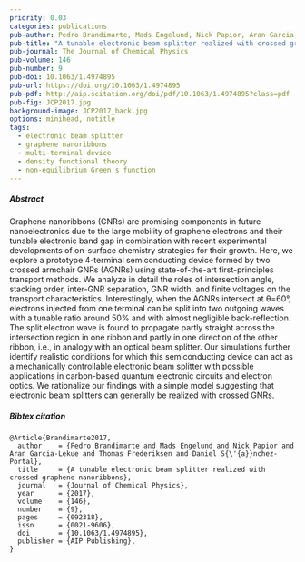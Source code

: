 ```yaml
---
priority: 0.03
categories: publications
pub-author: Pedro Brandimarte, Mads Engelund, Nick Papior, Aran Garcia-Lekue, Thomas Frederiksen, and Daniel Sánchez-Portal
pub-title: "A tunable electronic beam splitter realized with crossed graphene nanoribbons"
pub-journal: The Journal of Chemical Physics
pub-volume: 146
pub-number: 9
pub-doi: 10.1063/1.4974895
pub-url: https://doi.org/10.1063/1.4974895
pub-pdf: http://aip.scitation.org/doi/pdf/10.1063/1.4974895?class=pdf
pub-fig: JCP2017.jpg
background-image: JCP2017_back.jpg
options: minihead, notitle
tags:
  - electronic beam splitter
  - graphene nanoribbons
  - multi-terminal device
  - density functional theory
  - non-equilibrium Green's function
---
```


##### Abstract

Graphene nanoribbons (GNRs) are promising components in future nanoelectronics due to the large mobility of graphene electrons and their tunable electronic band gap in combination with recent experimental developments of on-surface chemistry strategies for their growth.
Here, we explore a prototype 4-terminal semiconducting device formed by two crossed armchair GNRs (AGNRs) using state-of-the-art first-principles transport methods.
We analyze in detail the roles of intersection angle, stacking order, inter-GNR separation, GNR width, and finite voltages on the transport characteristics.
Interestingly, when the AGNRs intersect at &theta;=60&deg;, electrons injected from one terminal can be split into two outgoing waves with a tunable ratio around 50% and with almost negligible back-reflection.
The split electron wave is found to propagate partly straight across the intersection region in one ribbon and partly in one direction of the other ribbon, i.e., in analogy with an optical beam splitter.
Our simulations further identify realistic conditions for which this semiconducting device can act as a mechanically controllable electronic beam splitter with possible applications in carbon-based quantum electronic circuits and electron optics.
We rationalize our findings with a simple model suggesting that electronic beam splitters can generally be realized with crossed GNRs.

##### Bibtex citation

```
@Article{Brandimarte2017,
  author    = {Pedro Brandimarte and Mads Engelund and Nick Papior and Aran Garcia-Lekue and Thomas Frederiksen and Daniel S{\'{a}}nchez-Portal},
  title     = {A tunable electronic beam splitter realized with crossed graphene nanoribbons},
  journal   = {Journal of Chemical Physics},
  year      = {2017},
  volume    = {146},
  number    = {9},
  pages     = {092318},
  issn      = {0021-9606},
  doi       = {10.1063/1.4974895},
  publisher = {AIP Publishing},
}
```

